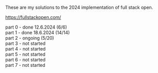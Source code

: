 These are my solutions to the 2024 implementation of full stack open. 

https://fullstackopen.com/

part 0 - done 12.6.2024 (6/6)  
part 1 - done 18.6.2024 (14/14)  
part 2 - ongoing (5/20)  
part 3 - not started  
part 4 - not started  
part 5 - not started  
part 6 - not started  
part 7 - not started  